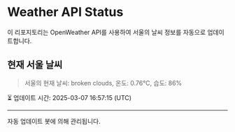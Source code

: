 
# Weather API Status

이 리포지토리는 OpenWeather API를 사용하여 서울의 날씨 정보를 자동으로 업데이트합니다.

## 현재 서울 날씨
> 서울의 현재 날씨: broken clouds, 온도: 0.76°C, 습도: 86%

⏳ 업데이트 시간: 2025-03-07 16:57:15 (UTC)

---
자동 업데이트 봇에 의해 관리됩니다.
